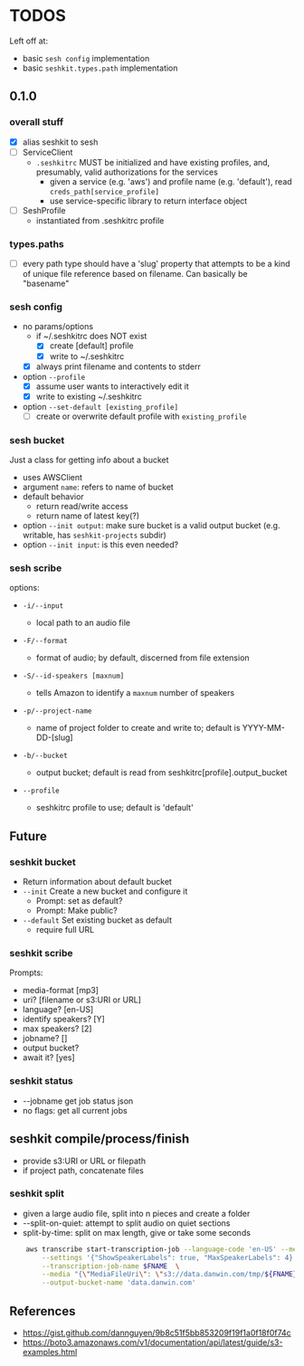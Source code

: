 # TODOS

Left off at:

- basic `sesh config` implementation
- basic `seshkit.types.path` implementation

## 0.1.0

### overall stuff

- [x] alias seshkit to sesh
- [ ] ServiceClient
    - `.seshkitrc` MUST be initialized and have existing profiles, and, presumably, valid authorizations for the services    
        - given a service (e.g. 'aws') and profile name (e.g. 'default'), read `creds_path[service_profile]`
        - use service-specific library to return interface object
- [ ] SeshProfile
    - instantiated from .seshkitrc profile


### types.paths

- [ ] every path type should have a 'slug' property that attempts to be a kind of unique file reference based on filename. Can basically be "basename"

### sesh config

- no params/options
    - if ~/.seshkitrc does NOT exist
        - [x] create [default] profile
        - [x] write to ~/.seshkitrc
    - [x] always print filename and contents to stderr
- option `--profile`
    - [x] assume user wants to interactively edit it
    - [x] write to existing ~/.seshkitrc

- option `--set-default [existing_profile]`
    - [ ] create or overwrite default profile with `existing_profile`

### sesh bucket

Just a class for getting info about a bucket

- uses AWSClient    
- argument `name`: refers to name of bucket
- default behavior
    - return read/write access
    - return name of latest key(?)
- option `--init output`: make sure bucket is a valid output bucket (e.g. writable, has `seshkit-projects` subdir)
- option `--init input`: is this even needed? 

### sesh scribe

options:
- `-i/--input`
    - local path to an audio file
- `-F/--format`
    - format of audio; by default, discerned from file extension
- `-S/--id-speakers [maxnum]`
    - tells Amazon to identify a `maxnum` number of speakers
- `-p/--project-name`
    - name of project folder to create and write to; default is YYYY-MM-DD-[slug]

- `-b/--bucket`
    - output bucket; default is read from seshkitrc[profile].output_bucket
- `--profile`
    - seshkitrc profile to use; default is 'default'

## Future

### seshkit bucket

- Return information about default bucket
- `--init` Create a new bucket and configure it
    - Prompt: set as default?
    - Prompt: Make public?
- `--default` Set existing bucket as default
    - require full URL

### seshkit scribe

Prompts:
- media-format [mp3]
- uri? [filename or s3:URI or URL]
- language? [en-US]
- identify speakers? [Y]
- max speakers? [2]
- jobname? []
- output bucket? 
- await it? [yes]

### seshkit status

- --jobname get job status json
- no flags: get all current jobs

## seshkit compile/process/finish

- provide s3:URI or URL or filepath
- if project path, concatenate files

### seshkit split
- given a large audio file, split into n pieces and create a folder
- --split-on-quiet: attempt to split audio on quiet sections
- split-by-time: split on max length, give or take some seconds




```sh
    aws transcribe start-transcription-job --language-code 'en-US' --media-format mp3 \
        --settings '{"ShowSpeakerLabels": true, "MaxSpeakerLabels": 4}' \
        --transcription-job-name $FNAME  \
        --media "{\"MediaFileUri\": \"s3://data.danwin.com/tmp/${FNAME}.mp3\"}" \
        --output-bucket-name 'data.danwin.com' 
```


## References

- https://gist.github.com/dannguyen/9b8c51f5bb853209f19f1a0f18f0f74c
- https://boto3.amazonaws.com/v1/documentation/api/latest/guide/s3-examples.html
